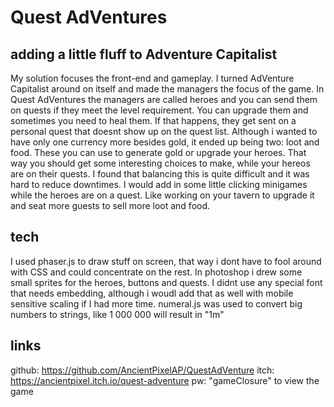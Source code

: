 Quest AdVentures
================

adding a little fluff to Adventure Capitalist
---------------------------------------------

My solution focuses the front-end and gameplay.
I turned AdVenture Capitalist around on itself and made the managers the focus of the game. In Quest AdVentures the managers are called heroes and you can send them on quests if they meet the level requirement. You can upgrade them and sometimes you need to heal them. If that happens, they get sent on a personal quest that doesnt show up on the quest list.
Although i wanted to have only one currency more besides gold, it ended up being two: loot and food. These you can use to generate gold or upgrade your heroes. That way you should get some interesting choices to make, while your hereos are on their quests.
I found that balancing this is quite difficult and it was hard to reduce downtimes. I would add in some little clicking minigames while the heroes are on a quest. Like working on your tavern to upgrade it and seat more guests to sell more loot and food.

tech
----
I used phaser.js to draw stuff on screen, that way i dont have to fool around with CSS and could concentrate on the rest. In photoshop i drew some small sprites for the heroes, buttons and quests. I didnt use any special font that needs embedding, although i woudl add that as well with mobile sensitive scaling if I had more time.
numeral.js was used to convert big numbers to strings, like 1 000 000 will result in "1m"

links
-----
github: https://github.com/AncientPixelAP/QuestAdVenture
itch: https://ancientpixel.itch.io/quest-adventure pw: "gameClosure" to view the game